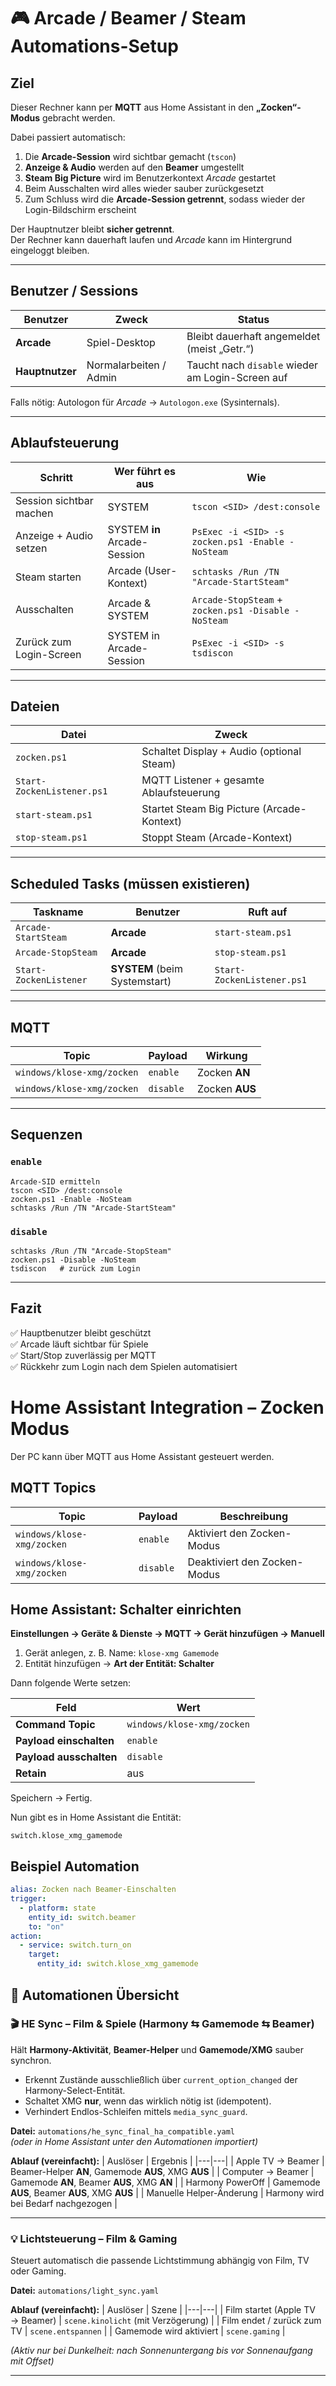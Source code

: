 # 🎮 Arcade / Beamer / Steam Automations-Setup

## Ziel
Dieser Rechner kann per **MQTT** aus Home Assistant in den **„Zocken“-Modus** gebracht werden.

Dabei passiert automatisch:

1. Die **Arcade-Session** wird sichtbar gemacht (`tscon`)
2. **Anzeige & Audio** werden auf den **Beamer** umgestellt
3. **Steam Big Picture** wird im Benutzerkontext *Arcade* gestartet
4. Beim Ausschalten wird alles wieder sauber zurückgesetzt
5. Zum Schluss wird die **Arcade-Session getrennt**, sodass wieder der Login-Bildschirm erscheint

Der Hauptnutzer bleibt **sicher getrennt**.  
Der Rechner kann dauerhaft laufen und *Arcade* kann im Hintergrund eingeloggt bleiben.

---

## Benutzer / Sessions

| Benutzer | Zweck | Status |
|---|---|---|
| **Arcade** | Spiel-Desktop | Bleibt dauerhaft angemeldet (meist „Getr.“) |
| **Hauptnutzer** | Normalarbeiten / Admin | Taucht nach `disable` wieder am Login-Screen auf |

Falls nötig: Autologon für *Arcade* → `Autologon.exe` (Sysinternals).

---

## Ablaufsteuerung

| Schritt | Wer führt es aus | Wie |
|---|---|---|
| Session sichtbar machen | SYSTEM | `tscon <SID> /dest:console` |
| Anzeige + Audio setzen | SYSTEM **in** Arcade-Session | `PsExec -i <SID> -s zocken.ps1 -Enable -NoSteam` |
| Steam starten | Arcade (User-Kontext) | `schtasks /Run /TN "Arcade-StartSteam"` |
| Ausschalten | Arcade & SYSTEM | `Arcade-StopSteam` + `zocken.ps1 -Disable -NoSteam` |
| Zurück zum Login-Screen | SYSTEM in Arcade-Session | `PsExec -i <SID> -s tsdiscon` |

---

## Dateien

| Datei | Zweck |
|---|---|
| `zocken.ps1` | Schaltet Display + Audio (optional Steam) |
| `Start-ZockenListener.ps1` | MQTT Listener + gesamte Ablaufsteuerung |
| `start-steam.ps1` | Startet Steam Big Picture (Arcade-Kontext) |
| `stop-steam.ps1` | Stoppt Steam (Arcade-Kontext) |

---

## Scheduled Tasks (müssen existieren)

| Taskname | Benutzer | Ruft auf |
|---|---|---|
| `Arcade-StartSteam` | **Arcade** | `start-steam.ps1` |
| `Arcade-StopSteam`  | **Arcade** | `stop-steam.ps1` |
| `Start-ZockenListener` | **SYSTEM** (beim Systemstart) | `Start-ZockenListener.ps1` |

---

## MQTT

| Topic | Payload | Wirkung |
|---|---|---|
| `windows/klose-xmg/zocken` | `enable` | Zocken **AN** |
| `windows/klose-xmg/zocken` | `disable` | Zocken **AUS** |

---

## Sequenzen

### `enable`
```
Arcade-SID ermitteln
tscon <SID> /dest:console
zocken.ps1 -Enable -NoSteam
schtasks /Run /TN "Arcade-StartSteam"
```

### `disable`
```
schtasks /Run /TN "Arcade-StopSteam"
zocken.ps1 -Disable -NoSteam
tsdiscon   # zurück zum Login
```

---

## Fazit
✅ Hauptbenutzer bleibt geschützt  
✅ Arcade läuft sichtbar für Spiele  
✅ Start/Stop zuverlässig per MQTT  
✅ Rückkehr zum Login nach dem Spielen automatisiert  


# Home Assistant Integration – Zocken Modus

Der PC kann über MQTT aus Home Assistant gesteuert werden.

## MQTT Topics

| Topic | Payload | Beschreibung |
|---|---|---|
| `windows/klose-xmg/zocken` | `enable` | Aktiviert den Zocken-Modus |
| `windows/klose-xmg/zocken` | `disable` | Deaktiviert den Zocken-Modus |

## Home Assistant: Schalter einrichten

**Einstellungen → Geräte & Dienste → MQTT → Gerät hinzufügen → Manuell**

1. Gerät anlegen, z. B. Name: `klose-xmg Gamemode`
2. Entität hinzufügen → **Art der Entität: Schalter**

Dann folgende Werte setzen:

| Feld | Wert |
|---|---|
| **Command Topic** | `windows/klose-xmg/zocken` |
| **Payload einschalten** | `enable` |
| **Payload ausschalten** | `disable` |
| **Retain** | aus |

Speichern → Fertig.

Nun gibt es in Home Assistant die Entität:

```
switch.klose_xmg_gamemode
```

## Beispiel Automation

```yaml
alias: Zocken nach Beamer-Einschalten
trigger:
  - platform: state
    entity_id: switch.beamer
    to: "on"
action:
  - service: switch.turn_on
    target:
      entity_id: switch.klose_xmg_gamemode
```

## 🧠 Automationen Übersicht

### 🎬 HE Sync – Film & Spiele (Harmony ⇆ Gamemode ⇆ Beamer)
Hält **Harmony-Aktivität**, **Beamer-Helper** und **Gamemode/XMG** sauber synchron.
- Erkennt Zustände ausschließlich über `current_option_changed` der Harmony-Select-Entität.
- Schaltet XMG **nur**, wenn das wirklich nötig ist (idempotent).
- Verhindert Endlos-Schleifen mittels `media_sync_guard`.

**Datei:** `automations/he_sync_final_ha_compatible.yaml`  
*(oder in Home Assistant unter den Automationen importiert)*

**Ablauf (vereinfacht):**
| Auslöser | Ergebnis |
|---|---|
| Apple TV → Beamer | Beamer-Helper **AN**, Gamemode **AUS**, XMG **AUS** |
| Computer → Beamer | Gamemode **AN**, Beamer **AUS**, XMG **AN** |
| Harmony PowerOff | Gamemode **AUS**, Beamer **AUS**, XMG **AUS** |
| Manuelle Helper-Änderung | Harmony wird bei Bedarf nachgezogen |

---

### 💡 Lichtsteuerung – Film & Gaming
Steuert automatisch die passende Lichtstimmung abhängig von Film, TV oder Gaming.

**Datei:** `automations/light_sync.yaml`

**Ablauf (vereinfacht):**
| Auslöser | Szene |
|---|---|
| Film startet (Apple TV → Beamer) | `scene.kinolicht` (mit Verzögerung) |
| Film endet / zurück zum TV | `scene.entspannen` |
| Gamemode wird aktiviert | `scene.gaming` |

*(Aktiv nur bei Dunkelheit: nach Sonnenuntergang bis vor Sonnenaufgang mit Offset)*

---
